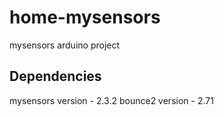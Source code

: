 # home-mysensors
mysensors arduino project

## Dependencies
mysensors version - 2.3.2
bounce2 version - 2.71
